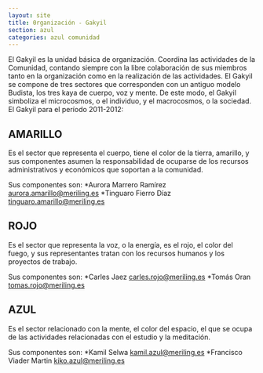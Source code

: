```yaml
---
layout: site
title: 0rganización - Gakyil
section: azul
categories: azul comunidad
---
```

El Gakyil es la unidad básica de organización.
Coordina las actividades de la Comunidad, contando siempre con la libre colaboración de sus miembros tanto en la organización como en la realización de las actividades.
El Gakyil se compone de tres sectores que corresponden con un antiguo modelo Budista, los tres kaya de cuerpo, voz y mente. De este modo, el Gakyil simboliza el microcosmos, o el individuo, y el macrocosmos, o la sociedad.
El Gakyil para el período 2011-2012:
 
AMARILLO
--------
Es el sector que representa el cuerpo, tiene el color de la tierra, amarillo, y sus componentes asumen la responsabilidad de ocuparse de los recursos administrativos y económicos que soportan a la comunidad.

Sus componentes son:
    *Aurora Marrero Ramírez aurora.amarillo@meriling.es
    *Tinguaro Fierro Díaz tinguaro.amarillo@meriling.es     
                             
ROJO
----                                   
Es el sector que representa la voz, o la energía, es el rojo, el color del fuego, y sus representantes tratan con los recursos humanos y los proyectos de trabajo. 
 
Sus componentes son:
    *Carles Jaez carles.rojo@meriling.es
    *Tomás Oran tomas.rojo@meriling.es
                      
AZUL
----
Es el sector relacionado con la mente, el color del espacio, el que se ocupa de las actividades relacionadas con el estudio y la meditación.
 
Sus componentes son:
    *Kamil Selwa kamil.azul@meriling.es 
    *Francisco Viader Martin kiko.azul@meriling.es 

                           

 
